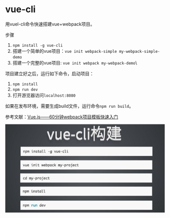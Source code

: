 # vue-cli
用vuel-cli命令快速搭建vue+webpack项目。

步骤

1. ```npm install -g vue-cli```
2. 搭建一个简单的vue项目：```vue init webpack-simple my-webpack-simple-demo```
3. 搭建一个完整的vue项目: ```vue init webpack my-webpack-demo```\


项目建立好之后，运行如下命令，启动项目：

1. ```npm install```
2. ```npm run dev```
3. 打开游览器访问```localhost:8080```

如果在发布环境，需要生成build文件，运行命令```npm run build```。

参考文献：[Vue.js——60分钟webpack项目模板快速入门](http://www.cnblogs.com/keepfool/p/5678427.html)

![](/assets/vue-cli.png)